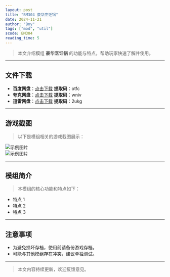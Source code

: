 ```yaml
---
layout: post
title: "BM304 豪华烹饪锅"
date: 2024-11-21
author: "Bny"
tags: ["mod", "util"]
scode: BM304
reading_time: 5
---
```


> 本文介绍模组 **豪华烹饪锅** 的功能与特点，帮助玩家快速了解并使用。

---





## 文件下载
- **百度网盘**：[点击下载](https://pan.baidu.com/s/1MJPZosMhLuOTSFZkRQrUkQ?pwd=otfc)  **提取码**：otfc  
- **夸克网盘**：[点击下载](https://pan.quark.cn/s/dd91f60b5420?pwd=wniv)  **提取码**：wniv  
- **迅雷网盘**：[点击下载](https://pan.xunlei.com/s/VOCCbT7oIeXK2RN4MTAx7KxZA1?pwd=2ukg)  **提取码**：2ukg  

---

## 游戏截图
> 以下是模组相关的游戏截图展示：

![示例图片](https://example.com/screenshot1.jpg)  
![示例图片](https://example.com/screenshot2.jpg)

---

## 模组简介
> 本模组的核心功能和特点如下：
- 特点 1
- 特点 2
- 特点 3

---

## 注意事项
- 为避免损坏存档，使用前请备份游戏存档。
- 可能与其他模组存在冲突，建议单独测试。

---

> 本文内容持续更新，欢迎反馈意见。
